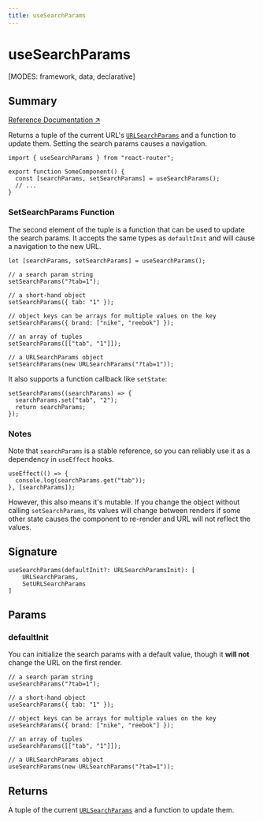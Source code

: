 ```yaml
---
title: useSearchParams
---
```


# useSearchParams

<!--
⚠️ ⚠️ IMPORTANT ⚠️ ⚠️ 

Thank you for helping improve our documentation!

This file is auto-generated from the JSDoc comments in the source
code, so please edit the JSDoc comments in the file below and this
file will be re-generated once those changes are merged.

https://github.com/remix-run/react-router/blob/main/packages/react-router/lib/dom/lib.tsx#L1526
-->

[MODES: framework, data, declarative]

## Summary

[Reference Documentation ↗](https://api.reactrouter.com/v7/functions/react_router.useSearchParams.html)

Returns a tuple of the current URL's [`URLSearchParams`](https://developer.mozilla.org/en-US/docs/Web/API/URLSearchParams)
and a function to update them. Setting the search params causes a navigation.

```tsx
import { useSearchParams } from "react-router";

export function SomeComponent() {
  const [searchParams, setSearchParams] = useSearchParams();
  // ...
}
```

### SetSearchParams Function

The second element of the tuple is a function that can be used to update the search params. It accepts the same types as `defaultInit` and will cause a navigation to the new URL.

```tsx
let [searchParams, setSearchParams] = useSearchParams();

// a search param string
setSearchParams("?tab=1");

// a short-hand object
setSearchParams({ tab: "1" });

// object keys can be arrays for multiple values on the key
setSearchParams({ brand: ["nike", "reebok"] });

// an array of tuples
setSearchParams([["tab", "1"]]);

// a URLSearchParams object
setSearchParams(new URLSearchParams("?tab=1"));
```

It also supports a function callback like `setState`:

```tsx
setSearchParams((searchParams) => {
  searchParams.set("tab", "2");
  return searchParams;
});
```

### Notes

Note that `searchParams` is a stable reference, so you can reliably use it as a dependency in `useEffect` hooks.

```tsx
useEffect(() => {
  console.log(searchParams.get("tab"));
}, [searchParams]);
```

However, this also means it's mutable. If you change the object without calling `setSearchParams`, its values will change between renders if some other state causes the component to re-render and URL will not reflect the values.

## Signature

```tsx
useSearchParams(defaultInit?: URLSearchParamsInit): [
    URLSearchParams,
    SetURLSearchParams
]
```

## Params

### defaultInit

You can initialize the search params with a default value, though it **will not** change the URL on the first render.

```tsx
// a search param string
useSearchParams("?tab=1");

// a short-hand object
useSearchParams({ tab: "1" });

// object keys can be arrays for multiple values on the key
useSearchParams({ brand: ["nike", "reebok"] });

// an array of tuples
useSearchParams([["tab", "1"]]);

// a URLSearchParams object
useSearchParams(new URLSearchParams("?tab=1"));
```

## Returns

A tuple of the current [`URLSearchParams`](https://developer.mozilla.org/en-US/docs/Web/API/URLSearchParams)
and a function to update them.

